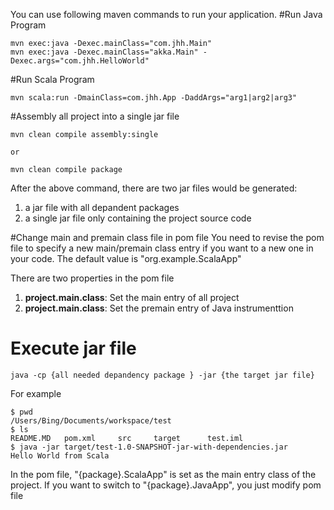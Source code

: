 You can use following maven commands to run your application.
#Run Java Program
```
mvn exec:java -Dexec.mainClass="com.jhh.Main"  
mvn exec:java -Dexec.mainClass="akka.Main" -Dexec.args="com.jhh.HelloWorld" 
```

#Run Scala Program
```
mvn scala:run -DmainClass=com.jhh.App -DaddArgs="arg1|arg2|arg3"
```

#Assembly all project into a single jar file 
```
mvn clean compile assembly:single

or

mvn clean compile package
```
After the above command, there are two jar files would be generated: 
1. a jar file with all depandent packages
2. a single jar file only containing the project source code

#Change main and premain class file in pom file
You need to revise the pom file to specify a new main/premain 
class entry if you want to a new one in your code. The default
value is "org.example.ScalaApp"

There are two properties in the pom file
1. **project.main.class**:  Set the main entry  of all project 
2. **project.main.class**:  Set the premain entry of Java instrumenttion


# Execute jar file
```
java -cp {all needed depandency package } -jar {the target jar file} 
```
For example 

```
$ pwd
/Users/Bing/Documents/workspace/test
$ ls
README.MD	pom.xml		src		target		test.iml
$ java -jar target/test-1.0-SNAPSHOT-jar-with-dependencies.jar 
Hello World from Scala
```

In the pom file,  "{package}.ScalaApp" is set as the main entry class of the project. 
If you want to switch to "{package}.JavaApp", you just modify pom file